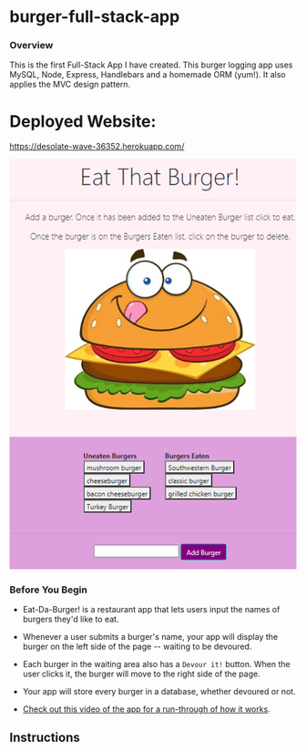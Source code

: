# burger-full-stack-app

### Overview

This is the first Full-Stack App I have created. This burger logging app uses MySQL, Node, Express, Handlebars and a homemade ORM (yum!). It also applies the MVC design pattern. 

# Deployed Website: 

https://desolate-wave-36352.herokuapp.com/


![app screenshot](./public/assets/images/screenshot.jpg)

### Before You Begin

* Eat-Da-Burger! is a restaurant app that lets users input the names of burgers they'd like to eat.

* Whenever a user submits a burger's name, your app will display the burger on the left side of the page -- waiting to be devoured.

* Each burger in the waiting area also has a `Devour it!` button. When the user clicks it, the burger will move to the right side of the page.

* Your app will store every burger in a database, whether devoured or not.

* [Check out this video of the app for a run-through of how it works](https://youtu.be/msvdn95x9OM).

## Instructions
